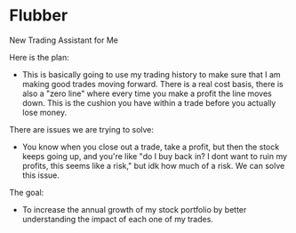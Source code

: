 # Flubber
New Trading Assistant for Me


Here is the plan:
- This is basically going to use my trading history to make sure that I am making good trades moving forward. There is a real cost basis, there is also a "zero line"
where every time you make a profit the line moves down. This is the cushion you have within a trade before you actually lose money.

There are issues we are trying to solve:
- You know when you close out a trade, take a profit, but then the stock keeps going up, and you're like "do I buy back in? I dont want to ruin my profits,
this seems like a risk," but idk how much of a risk. We can solve this issue.

The goal:
- To increase the annual growth of my stock portfolio by better understanding the impact of each one of my trades.
